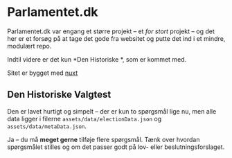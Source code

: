 # Parlamentet.dk

Parlamentet.dk var engang et større projekt – et *for stort* projekt – og det her er et forsøg på at tage det gode fra websitet og putte det ind i et mindre, modulært repo.

Indtil videre er det kun *Den Historiske *, som er kommet med.

Sitet er bygget med [nuxt](https://v3.nuxtjs.org)

## Den Historiske Valgtest
Den er lavet hurtigt og simpelt – der er kun to spørgsmål lige nu, men alle data ligger i filerne ```assets/data/electionData.json``` og ```assets/data/metaData.json```.

Ja – du må **meget gerne** tilføje flere spørgsmål. Tænk over hvordan spørgsmålet stilles og om det passer godt på lov- eller beslutningsforslaget.
